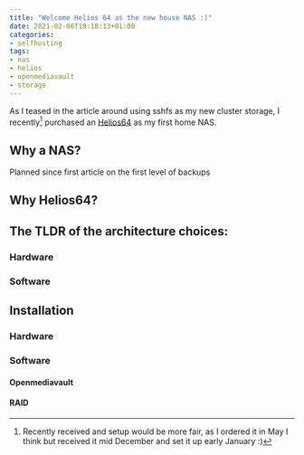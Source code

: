 ```yaml
---
title: "Welcome Helios 64 as the new house NAS :)"
date: 2021-02-06T19:18:13+01:00
categories:
- selfhosting
tags:
- nas
- helios
- openmediavault
- storage
---
```


As I teased in the article around using sshfs as my new cluster storage, I recently[^1] purchased an [Helios64]() as my first home NAS.

## Why a NAS?

Planned since first article on the first level of backups

## Why Helios64?

## The TLDR of the architecture choices:

### Hardware

### Software

## Installation

### Hardware

### Software

#### Openmediavault

#### RAID


[^1]: Recently received and setup would be more fair, as I ordered it in May I think but received it mid December and set it up early January :)


